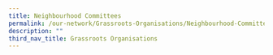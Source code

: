 ```yaml
---
title: Neighbourhood Committees
permalink: /our-network/Grassroots-Organisations/Neighbourhood-Committees
description: ""
third_nav_title: Grassroots Organisations
---
```

